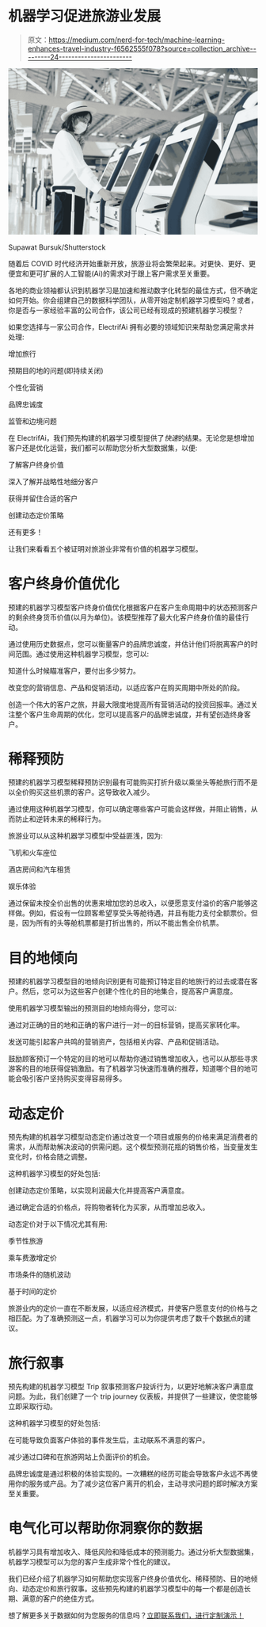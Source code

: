 # 机器学习促进旅游业发展

> 原文：<https://medium.com/nerd-for-tech/machine-learning-enhances-travel-industry-f6562555f078?source=collection_archive---------24----------------------->

![](img/57612429365e7423c2c1f653f7de7fa4.png)

Supawat Bursuk/Shutterstock

随着后 COVID 时代经济开始重新开放，旅游业将会繁荣起来。对更快、更好、更便宜和更可扩展的人工智能(Ai)的需求对于跟上客户需求至关重要。

各地的商业领袖都认识到机器学习是加速和推动数字化转型的最佳方式，但不确定如何开始。你会组建自己的数据科学团队，从零开始定制机器学习模型吗？或者，你是否与一家经验丰富的公司合作，该公司已经有现成的预建机器学习模型？

如果您选择与一家公司合作，ElectrifAi 拥有必要的领域知识来帮助您满足需求并处理:

增加旅行

预期目的地的问题(即持续关闭)

个性化营销

品牌忠诚度

监管和边境问题

在 ElectrifAi，我们预先构建的机器学习模型提供了*快速*的结果。无论您是想增加客户还是优化运营，我们都可以帮助您分析大型数据集，以便:

了解客户终身价值

深入了解并战略性地细分客户

获得并留住合适的客户

创建动态定价策略

还有更多！

让我们来看看五个被证明对旅游业非常有价值的机器学习模型。

# 客户终身价值优化

预建的机器学习模型客户终身价值优化根据客户在客户生命周期中的状态预测客户的剩余终身货币价值(以月为单位)。该模型推荐了最大化客户终身价值的最佳行动。

通过使用历史数据点，您可以衡量客户的品牌忠诚度，并估计他们将脱离客户的时间范围。通过使用这种机器学习模型，您可以:

知道什么时候瞄准客户，要付出多少努力。

改变您的营销信息、产品和促销活动，以适应客户在购买周期中所处的阶段。

创造一个伟大的客户之旅，并最大限度地提高所有营销活动的投资回报率。通过关注整个客户生命周期的优化，您可以提高客户的品牌忠诚度，并有望创造终身客户。

# 稀释预防

预建的机器学习模型稀释预防识别最有可能购买打折升级以乘坐头等舱旅行而不是以全价购买这些机票的客户。这导致收入减少。

通过使用这种机器学习模型，你可以确定哪些客户可能会这样做，并阻止销售，从而防止和逆转未来的稀释行为。

旅游业可以从这种机器学习模型中受益匪浅，因为:

飞机和火车座位

酒店房间和汽车租赁

娱乐体验

通过保留未按全价出售的优惠来增加您的总收入，以便愿意支付溢价的客户能够这样做。例如，假设有一位顾客希望享受头等舱待遇，并且有能力支付全额票价。但是，因为所有的头等舱机票都是打折出售的，所以不能出售全价机票。

# 目的地倾向

预建的机器学习模型目的地倾向识别更有可能预订特定目的地旅行的过去或潜在客户。然后，您可以为这些客户创建个性化的目的地集合，提高客户满意度。

使用机器学习模型输出的预测目的地倾向得分，您可以:

通过对正确的目的地和正确的客户进行一对一的目标营销，提高买家转化率。

发送可能引起客户共鸣的营销资产，包括相关内容、产品和促销活动。

鼓励顾客预订一个特定的目的地可以帮助你通过销售增加收入，也可以从那些寻求游客的目的地获得促销激励。有了机器学习快速而准确的推荐，知道哪个目的地可能会吸引客户坚持购买变得容易得多。

# 动态定价

预先构建的机器学习模型动态定价通过改变一个项目或服务的价格来满足消费者的需求，从而帮助解决波动的供需问题。这个模型预测花瓶的销售价格，当变量发生变化时，价格会随之调整。

这种机器学习模型的好处包括:

创建动态定价策略，以实现利润最大化并提高客户满意度。

通过确定合适的价格点，将购物者转化为买家，从而增加总收入。

动态定价对于以下情况尤其有用:

季节性旅游

乘车费激增定价

市场条件的随机波动

基于时间的定价

旅游业内的定价一直在不断发展，以适应经济模式，并使客户愿意支付的价格与之相匹配。为了准确预测这一点，机器学习可以为你提供考虑了数千个数据点的建议。

# 旅行叙事

预先构建的机器学习模型 Trip 叙事预测客户投诉行为，以更好地解决客户满意度问题。为此，我们创建了一个 trip journey 仪表板，并提供了一些建议，使您能够立即采取行动。

这种机器学习模型的好处包括:

在可能导致负面客户体验的事件发生后，主动联系不满意的客户。

减少通过口碑和在旅游网站上负面评价的机会。

品牌忠诚度是通过积极的体验实现的。一次糟糕的经历可能会导致客户永远不再使用你的服务或产品。为了减少这位客户离开的机会，主动寻求问题的即时解决方案至关重要。

# 电气化可以帮助你洞察你的数据

机器学习具有增加收入、降低风险和降低成本的预测能力。通过分析大型数据集，机器学习模型可以为您的客户生成非常个性化的建议。

我们已经介绍了机器学习如何帮助您实现客户终身价值优化、稀释预防、目的地倾向、动态定价和旅行叙事。这些预先构建的机器学习模型中的每一个都是创造长期、满意的客户的绝佳方式。

想了解更多关于数据如何为您服务的信息吗？[立即联系我们，进行定制演示！](https://electrifai.net/contact#lets-talk)